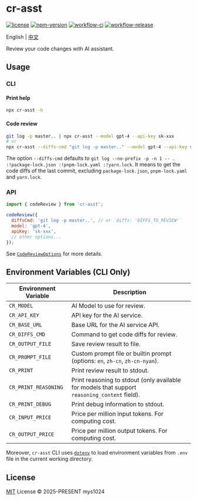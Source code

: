 # cr-asst

[![license](https://img.shields.io/github/license/mys1024/cr-asst?&style=flat-square)](./LICENSE)
[![npm-version](https://img.shields.io/npm/v/cr-asst?style=flat-square&color=%23cb3837)](https://www.npmjs.com/package/cr-asst)
[![workflow-ci](https://img.shields.io/github/actions/workflow/status/mys1024/cr-asst/ci.yml?label=ci&style=flat-square)](https://github.com/mys1024/cr-asst/actions/workflows/ci.yml)
[![workflow-release](https://img.shields.io/github/actions/workflow/status/mys1024/cr-asst/release.yml?label=release&style=flat-square)](https://github.com/mys1024/cr-asst/actions/workflows/release.yml)

English | [中文](./README.zh.md)

Review your code changes with AI assistant.

## Usage

### CLI

#### Print help

```sh
npx cr-asst -h
```

#### Code review

```sh
git log -p master.. | npx cr-asst --model gpt-4 --api-key sk-xxx
# or
npx cr-asst --diffs-cmd "git log -p master.." --model gpt-4 --api-key sk-xxx
```

The option `--diffs-cmd` defaults to `git log --no-prefix -p -n 1 -- . :!package-lock.json :!pnpm-lock.yaml :!yarn.lock`.
It means to get the code diffs of the last commit, excluding `package-lock.json`, `pnpm-lock.yaml` and `yarn.lock`.

### API

```javascript
import { codeReview } from 'cr-asst';

codeReview({
  diffsCmd: 'git log -p master..', // or `diffs: 'DIFFS_TO_REVIEW'`
  model: 'gpt-4',
  apiKey: 'sk-xxx',
  // other options...
});
```

See [`CodeReviewOptions`](./src/types.ts) for more details.

## Environment Variables (CLI Only)

| Environment Variable | Description                                                                                   |
| -------------------- | --------------------------------------------------------------------------------------------- |
| `CR_MODEL`           | AI Model to use for review.                                                                   |
| `CR_API_KEY`         | API key for the AI service.                                                                   |
| `CR_BASE_URL`        | Base URL for the AI service API.                                                              |
| `CR_DIFFS_CMD`       | Command to get code diffs for review.                                                         |
| `CR_OUTPUT_FILE`     | Save review result to file.                                                                   |
| `CR_PROMPT_FILE`     | Custom prompt file or builtin prompt (options: `en`, `zh-cn`, `zh-cn-nyan`).                  |
| `CR_PRINT`           | Print review result to stdout.                                                                |
| `CR_PRINT_REASONING` | Print reasoning to stdout (only available for models that support `reasoning_content` field). |
| `CR_PRINT_DEBUG`     | Print debug information to stdout.                                                            |
| `CR_INPUT_PRICE`     | Price per million input tokens. For computing cost.                                           |
| `CR_OUTPUT_PRICE`    | Price per million output tokens. For computing cost.                                          |

Moreover, `cr-asst` CLI uses [`dotenv`](https://www.npmjs.com/package/dotenv) to load environment variables from `.env` file in the current working directory.

## License

[MIT](./LICENSE) License &copy; 2025-PRESENT mys1024
